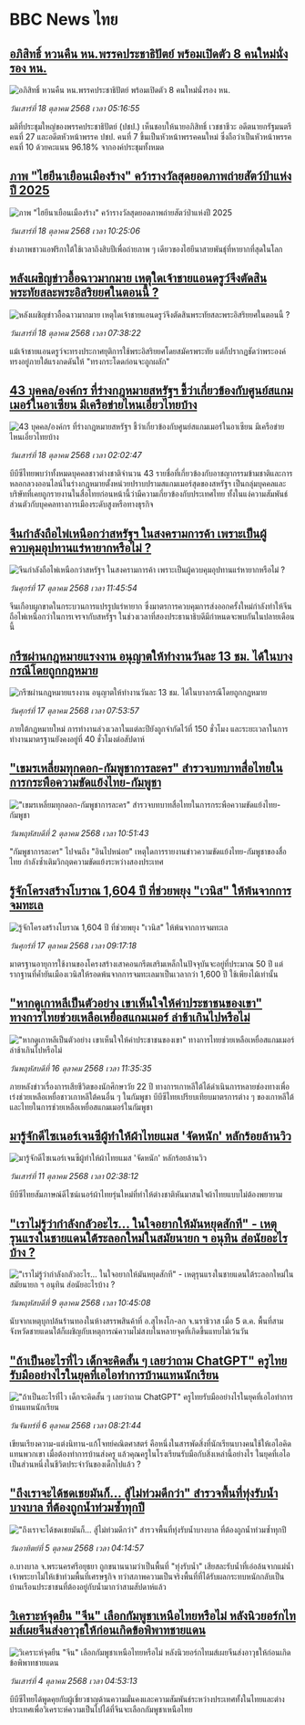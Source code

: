 # BBC News ไทย## [อภิสิทธิ์ หวนคืน หน.พรรคประชาธิปัตย์ พร้อมเปิดตัว 8 คนใหม่นั่งรอง หน.](https://www.bbc.com/thai/articles/c4gjwzpgqwpo?at_medium=RSS&at_campaign=rss?at_campaign=githubrss)![อภิสิทธิ์ หวนคืน หน.พรรคประชาธิปัตย์ พร้อมเปิดตัว 8 คนใหม่นั่งรอง หน.](https://ichef.bbci.co.uk/ace/ws/240/cpsprodpb/380d/live/8ed03cb0-abd9-11f0-ba75-093eca1ac29b.png)_วันเสาร์ที่ 18 ตุลาคม 2568 เวลา 05:16:55_มติที่ประชุมใหญ่ของพรรคประชาธิปัตย์ (ปชป.) เห็นชอบให้นายอภิสิทธิ์ เวชชาชีวะ อดีตนายกรัฐมนตรีคนที่ 27 และอดีตหัวหน้าพรรค ปชป. คนที่ 7 ขึ้นเป็นหัวหน้าพรรคคนใหม่ ซึ่งถือว่าเป็นหัวหน้าพรรคคนที่ 10 ด้วยคะแนน 96.18% จากองค์ประชุมทั้งหมด## [ภาพ "ไฮยีนาเยือนเมืองร้าง" คว้ารางวัลสุดยอดภาพถ่ายสัตว์ป่าแห่งปี 2025](https://www.bbc.com/thai/articles/clygzgpgry5o?at_medium=RSS&at_campaign=rss?at_campaign=githubrss)![ภาพ "ไฮยีนาเยือนเมืองร้าง" คว้ารางวัลสุดยอดภาพถ่ายสัตว์ป่าแห่งปี 2025](https://ichef.bbci.co.uk/ace/ws/240/cpsprodpb/1154/live/7e63c0a0-9869-11f0-af62-91486a511a31.jpg)_วันเสาร์ที่ 18 ตุลาคม 2568 เวลา 10:25:06_ช่างภาพชาวแอฟริกาใต้ใช้เวลาถึงสิบปีเพื่อถ่ายภาพ ๆ เดียวของไฮยีนาสายพันธุ์ที่หายากที่สุดในโลก## [หลังเผชิญข่าวอื้อฉาวมากมาย เหตุใดเจ้าชายแอนดรูว์จึงตัดสินพระทัยสละพระอิสริยยศในตอนนี้ ?](https://www.bbc.com/thai/articles/cz0xrrl3lylo?at_medium=RSS&at_campaign=rss?at_campaign=githubrss)![หลังเผชิญข่าวอื้อฉาวมากมาย เหตุใดเจ้าชายแอนดรูว์จึงตัดสินพระทัยสละพระอิสริยยศในตอนนี้ ?](https://ichef.bbci.co.uk/ace/ws/240/cpsprodpb/4730/live/a803c280-abbe-11f0-a705-a564fdd057f2.jpg)_วันเสาร์ที่ 18 ตุลาคม 2568 เวลา 07:38:22_แม้เจ้าชายแอนดรูว์จะทรงประกาศยุติการใช้พระอิสริยยศโดยสมัครพระทัย แต่ก็ปรากฏชัดว่าพระองค์ทรงอยู่ภายใต้แรงกดดันให้ "ทรงกระโดดก่อนจะถูกผลัก"## [43 บุคคล/องค์กร ที่ร่างกฎหมายสหรัฐฯ ชี้ว่าเกี่ยวข้องกับศูนย์สแกมเมอร์ในอาเซียน มีเครือข่ายไหนเอี่ยวไทยบ้าง](https://www.bbc.com/thai/articles/cx2d77gpq7ko?at_medium=RSS&at_campaign=rss?at_campaign=githubrss)![43 บุคคล/องค์กร ที่ร่างกฎหมายสหรัฐฯ ชี้ว่าเกี่ยวข้องกับศูนย์สแกมเมอร์ในอาเซียน มีเครือข่ายไหนเอี่ยวไทยบ้าง](https://ichef.bbci.co.uk/ace/ws/240/cpsprodpb/ee5d/live/4efeece0-aa84-11f0-aa13-0b0479f6f42a.jpg)_วันเสาร์ที่ 18 ตุลาคม 2568 เวลา 02:02:47_บีบีซีไทยพบว่าทั้งหมดบุคคลชาวต่างชาติจำนวน 43 รายชื่อที่เกี่ยวข้องกับอาชญากรรมข้ามชาติและการหลอกลวงออนไลน์ในร่างกฎหมายตั้งหน่วยปราบปรามสแกมเมอร์สุดของสหรัฐฯ เป็นกลุ่มบุคคลและบริษัทที่เคยถูกรายงานในสื่อไทยก่อนหน้านี้ว่ามีความเกี่ยวข้องกับประเทศไทย ทั้งในแง่ความสัมพันธ์ส่วนตัวกับบุคคลทางการเมืองระดับสูงหรือทางธุรกิจ## [จีนกำลังถือไพ่เหนือกว่าสหรัฐฯ ในสงครามการค้า เพราะเป็นผู้ควบคุมอุปทานแร่หายากหรือไม่ ?](https://www.bbc.com/thai/articles/cvgkxr70exdo?at_medium=RSS&at_campaign=rss?at_campaign=githubrss)![จีนกำลังถือไพ่เหนือกว่าสหรัฐฯ ในสงครามการค้า เพราะเป็นผู้ควบคุมอุปทานแร่หายากหรือไม่ ?](https://ichef.bbci.co.uk/ace/ws/240/cpsprodpb/6be1/live/fbf83320-aa9d-11f0-ba75-093eca1ac29b.jpg)_วันศุกร์ที่ 17 ตุลาคม 2568 เวลา 11:45:54_จีนเกือบผูกขาดในกระบวนการแปรรูปแร่หายาก ซึ่งมาตรการควบคุมการส่งออกครั้งใหม่กำลังทำให้จีนถือไพ่เหนือกว่าในการเจรจากับสหรัฐฯ ในช่วงเวลาที่สองประธานาธิบดีมีกำหนดจะพบกันในปลายเดือนนี้## [กรีซผ่านกฎหมายแรงงาน อนุญาตให้ทำงานวันละ 13 ชม. ได้ในบางกรณีโดยถูกกฎหมาย](https://www.bbc.com/thai/articles/ckgz0l7z1vko?at_medium=RSS&at_campaign=rss?at_campaign=githubrss)![กรีซผ่านกฎหมายแรงงาน อนุญาตให้ทำงานวันละ 13 ชม. ได้ในบางกรณีโดยถูกกฎหมาย](https://ichef.bbci.co.uk/ace/ws/240/cpsprodpb/2a4d/live/d8574430-aa87-11f0-978a-a301e44bcdc7.jpg)_วันศุกร์ที่ 17 ตุลาคม 2568 เวลา 07:53:57_ภายใต้กฎหมายใหม่ การทำงานล่วงเวลาในแต่ละปียังถูกจำกัดไว้ที่ 150 ชั่วโมง และระยะเวลาในการทำงานมาตรฐานยังคงอยู่ที่ 40 ชั่วโมงต่อสัปดาห์## ["เขมรเหลี่ยมทุกดอก-กัมพูชาการละคร" สำรวจบทบาทสื่อไทยในการกระพือความขัดแย้งไทย-กัมพูชา](https://www.bbc.com/thai/articles/czx02z3047ko?at_medium=RSS&at_campaign=rss?at_campaign=githubrss)!["เขมรเหลี่ยมทุกดอก-กัมพูชาการละคร" สำรวจบทบาทสื่อไทยในการกระพือความขัดแย้งไทย-กัมพูชา](https://ichef.bbci.co.uk/ace/ws/240/cpsprodpb/bdcc/live/a69cfd00-9f7d-11f0-92db-77261a15b9d2.jpg)_วันพฤหัสบดีที่ 2 ตุลาคม 2568 เวลา 10:51:43_"กัมพูชาการละคร" ไปจนถึง "อินไปหน่อย" เหตุใดการรายงานข่าวความขัดแย้งไทย-กัมพูชาของสื่อไทย กำลังซ้ำเติมวิกฤตความขัดแย้งระหว่างสองประเทศ## [รู้จักโครงสร้างโบราณ 1,604 ปี ที่ช่วยพยุง "เวนิส" ให้พ้นจากการจมทะเล](https://www.bbc.com/thai/articles/c3ep8x5v2zeo?at_medium=RSS&at_campaign=rss?at_campaign=githubrss)![รู้จักโครงสร้างโบราณ 1,604 ปี ที่ช่วยพยุง "เวนิส" ให้พ้นจากการจมทะเล](https://ichef.bbci.co.uk/ace/ws/240/cpsprodpb/01be/live/d6693fc0-a5b9-11f0-9c0f-2728b7b5fddd.png)_วันศุกร์ที่ 17 ตุลาคม 2568 เวลา 09:17:18_มาตรฐานอายุการใช้งานของโครงสร้างเสาคอนกรีตเสริมเหล็กในปัจจุบันจะอยู่ที่ประมาณ 50 ปี แต่รากฐานที่ค้ำยันเมืองเวนิสให้รอดพ้นจากการจมทะเลมาเป็นเวลากว่า 1,600 ปี ใช้เพียงไม้เท่านั้น## ["หากดูเกาหลีเป็นตัวอย่าง เขาเห็นใจให้ค่าประชาชนของเขา" ทางการไทยช่วยเหลือเหยื่อสแกมเมอร์ ล่าช้าเกินไปหรือไม่](https://www.bbc.com/thai/articles/c620lgl676ko?at_medium=RSS&at_campaign=rss?at_campaign=githubrss)!["หากดูเกาหลีเป็นตัวอย่าง เขาเห็นใจให้ค่าประชาชนของเขา" ทางการไทยช่วยเหลือเหยื่อสแกมเมอร์ ล่าช้าเกินไปหรือไม่](https://ichef.bbci.co.uk/ace/ws/240/cpsprodpb/0d67/live/6c10aa60-aa81-11f0-b2a1-6f537f66f9aa.jpg)_วันพฤหัสบดีที่ 16 ตุลาคม 2568 เวลา 11:35:35_ภายหลังข่าวเรื่องการเสียชีวิตของนักศึกษาวัย 22 ปี ทางการเกาหลีใต้ได้ดำเนินการหลายช่องทางเพื่อเร่งช่วยเหลือเหยื่อชาวเกาหลีใต้คนอื่น ๆ ในกัมพูชา  บีบีซีไทยเปรียบเทียบมาตรการต่าง ๆ ของเกาหลีใต้และไทยในการช่วยเหลือเหยื่อสแกมเมอร์ในกัมพูชา## [มารู้จักดีไซเนอร์เจนซีผู้ทำให้ผ้าไทยแมส 'จัดหนัก' หลักร้อยล้านวิว](https://www.bbc.com/thai/articles/cj4y72rr9gjo?at_medium=RSS&at_campaign=rss?at_campaign=githubrss)![มารู้จักดีไซเนอร์เจนซีผู้ทำให้ผ้าไทยแมส 'จัดหนัก' หลักร้อยล้านวิว](https://ichef.bbci.co.uk/ace/ws/240/cpsprodpb/c3a0/live/d4ae1ad0-a40f-11f0-b741-177e3e2c2fc7.jpg)_วันเสาร์ที่ 11 ตุลาคม 2568 เวลา 02:38:12_บีบีซีไทยสัมภาษณ์ดีไซน์เนอร์ผ้าไทยรุ่นใหม่ที่ทำให้ต่างชาติหันมาสนใจผ้าไทยแบบไม่ต้องพยายาม## ["เราไม่รู้ว่ากำลังกลัวอะไร... ในใจอยากให้มันหยุดสักที" - เหตุรุนแรงในชายแดนใต้ระลอกใหม่ในสมัยนายก ฯ อนุทิน ส่อนัยอะไรบ้าง ?](https://www.bbc.com/thai/articles/cgj19jx8z79o?at_medium=RSS&at_campaign=rss?at_campaign=githubrss)!["เราไม่รู้ว่ากำลังกลัวอะไร... ในใจอยากให้มันหยุดสักที" - เหตุรุนแรงในชายแดนใต้ระลอกใหม่ในสมัยนายก ฯ อนุทิน ส่อนัยอะไรบ้าง ?](https://ichef.bbci.co.uk/ace/ws/240/cpsprodpb/b174/live/dabb4060-a4eb-11f0-b741-177e3e2c2fc7.jpg)_วันพฤหัสบดีที่ 9 ตุลาคม 2568 เวลา 10:45:08_นับจากเหตุบุกปล้นร้านทองในห้างสรรพสินค้าที่ อ.สุไหงโก-ลก จ.นราธิวาส เมื่อ 5 ต.ค. พื้นที่สามจังหวัดชายแดนใต้ก็เผชิญกับเหตุการณ์ความไม่สงบในหลายจุดที่เกิดขึ้นแทบไม่เว้นวัน## ["ถ้าเป็นอะไรที่ไว เด็กจะคิดสั้น ๆ เลยว่าถาม ChatGPT" ครูไทยรับมืออย่างไรในยุคที่เอไอทำการบ้านแทนนักเรียน](https://www.bbc.com/thai/articles/c1wg204991xo?at_medium=RSS&at_campaign=rss?at_campaign=githubrss)!["ถ้าเป็นอะไรที่ไว เด็กจะคิดสั้น ๆ เลยว่าถาม ChatGPT" ครูไทยรับมืออย่างไรในยุคที่เอไอทำการบ้านแทนนักเรียน](https://ichef.bbci.co.uk/ace/ws/240/cpsprodpb/3e15/live/f91b9160-a28c-11f0-b741-177e3e2c2fc7.jpg)_วันจันทร์ที่ 6 ตุลาคม 2568 เวลา 08:21:44_เขียนเรียงความ-แต่งนิทาน-แก้โจทย์คณิตศาสตร์ คือหนึ่งในสารพัดสิ่งที่นักเรียนบางคนใช้ให้เอไอคิดแทนพวกเขา เมื่อต้องทำการบ้านส่งครู แล้วคุณครูในโรงเรียนรับมือกับสิ่งเหล่านี้อย่างไร ในยุคที่เอไอเป็นส่วนหนึ่งในชีวิตประจำวันของเด็กไปแล้ว ?## ["ถึงเราจะได้ชดเชยมันก็... สู้ไม่ท่วมดีกว่า" สำรวจพื้นที่ทุ่งรับน้ำบางบาล ที่ต้องถูกน้ำท่วมซ้ำทุกปี](https://www.bbc.com/thai/articles/cr70knz8157o?at_medium=RSS&at_campaign=rss?at_campaign=githubrss)!["ถึงเราจะได้ชดเชยมันก็... สู้ไม่ท่วมดีกว่า" สำรวจพื้นที่ทุ่งรับน้ำบางบาล ที่ต้องถูกน้ำท่วมซ้ำทุกปี](https://ichef.bbci.co.uk/ace/ws/240/cpsprodpb/d1fd/live/527ae6e0-a105-11f0-ac34-1b87a37e0e9a.jpg)_วันอาทิตย์ที่ 5 ตุลาคม 2568 เวลา 04:14:57_อ.บางบาล จ.พระนครศรีอยุธยา ถูกขนานนามว่าเป็นพื้นที่ "ทุ่งรับน้ำ" เสียสละรับน้ำที่เอ่อล้นจากแม่น้ำเจ้าพระยาไม่ให้เข้าท่วมพื้นที่เศรษฐกิจ ทว่าสภาพความเป็นจริงพื้นที่ที่ได้รับผลกระทบหนักกลับเป็นบ้านเรือนประชาชนที่ต้องอยู่กับน้ำมากว่าสามสัปดาห์แล้ว## [วิเคราะห์จุดยืน "จีน" เลือกกัมพูชาเหนือไทยหรือไม่ หลังนิวยอร์กไทมส์เผยจีนส่งอาวุธให้ก่อนเกิดข้อพิพาทชายแดน](https://www.bbc.com/thai/articles/cn95491z83no?at_medium=RSS&at_campaign=rss?at_campaign=githubrss)![วิเคราะห์จุดยืน "จีน" เลือกกัมพูชาเหนือไทยหรือไม่ หลังนิวยอร์กไทมส์เผยจีนส่งอาวุธให้ก่อนเกิดข้อพิพาทชายแดน](https://ichef.bbci.co.uk/ace/ws/240/cpsprodpb/bec5/live/a6bfab70-a0d6-11f0-928c-71dbb8619e94.jpg)_วันเสาร์ที่ 4 ตุลาคม 2568 เวลา 04:53:13_บีบีซีไทยได้พูดคุยกับผู้เชี่ยวชาญด้านความมั่นคงและความสัมพันธ์ระหว่างประเทศทั้งในไทยและต่างประเทศเพื่อวิเคราะห์ความเป็นไปได้ที่จีนจะเลือกกัมพูชาเหนือไทย